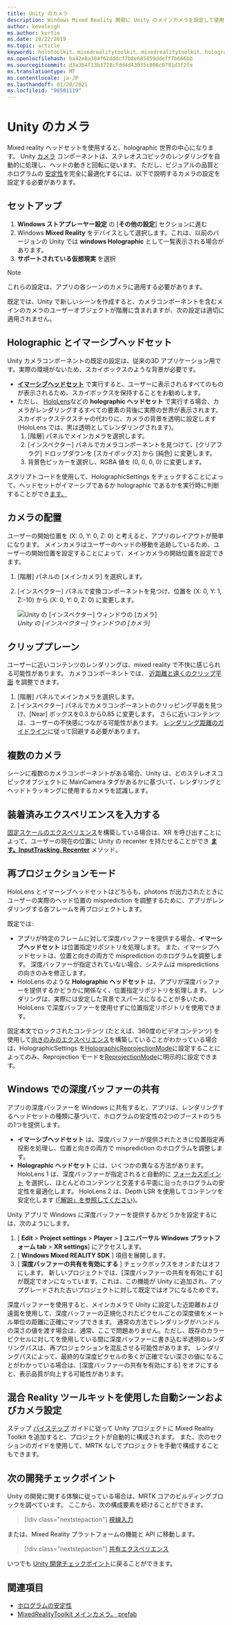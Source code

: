 ```yaml
---
title: Unity のカメラ
description: Windows Mixed Reality 開発に Unity のメインカメラを設定して使用し、holographic のレンダリングを実行する方法について説明します。
author: keveleigh
ms.author: kurtie
ms.date: 10/22/2019
ms.topic: article
keywords: holotoolkit、mixedrealitytoolkit、mixedrealitytoolkit、holographic レンダリング、holographic、イマーシブ、フォーカスポイント、深度バッファー、方向専用、位置指定、不透明、透明、クリップ、混合 reality ヘッドセット、windows mixed reality ヘッドセット、仮想現実ヘッドセット
ms.openlocfilehash: ba42e8a384f62dddcf7b8e685859ddeff7b666bb
ms.sourcegitcommit: d3a3b4f13b3728cfdd4d43035c806c0791d3f2fe
ms.translationtype: MT
ms.contentlocale: ja-JP
ms.lasthandoff: 01/20/2021
ms.locfileid: "98581119"
---
```

# <a name="camera-in-unity"></a>Unity のカメラ

Mixed reality ヘッドセットを使用すると、holographic 世界の中心になります。 Unity [カメラ](https://docs.unity3d.com/Manual/class-Camera.html) コンポーネントは、ステレオスコピックのレンダリングを自動的に処理し、ヘッドの動きと回転に従います。 ただし、ビジュアルの品質とホログラムの [安定性](../platform-capabilities-and-apis/hologram-stability.md)を完全に最適化するには、以下で説明するカメラの設定を設定する必要があります。

## <a name="setup"></a>セットアップ

1. **Windows ストアプレーヤー設定** の [**その他の設定**] セクションに進む
2. Windows **Mixed Reality** をデバイスとして選択します。これは、以前のバージョンの Unity では **windows Holographic** として一覧表示される場合があります。
3. **サポートされている仮想現実** を選択

>[!NOTE]
>これらの設定は、アプリの各シーンのカメラに適用する必要があります。
>
>既定では、Unity で新しいシーンを作成すると、カメラコンポーネントを含むメインのカメラのユーザーオブジェクトが階層に含まれますが、次の設定は適切に適用されません。

## <a name="holographic-vs-immersive-headsets"></a>Holographic とイマーシブヘッドセット

Unity カメラコンポーネントの既定の設定は、従来の3D アプリケーション用です。実際の環境がないため、スカイボックスのような背景が必要です。

* **[イマーシブヘッドセット](../../discover/immersive-headset-hardware-details.md)** で実行すると、ユーザーに表示されるすべてのものが表示されるため、スカイボックスを保持することをお勧めします。
* ただし、 [HoloLens](/hololens/hololens1-hardware)などの **holographic ヘッドセット** で実行する場合、カメラがレンダリングするすべての要素の背後に実際の世界が表示されます。 スカイボックステクスチャの代わりに、カメラの背景を透明に設定します (HoloLens では、黒は透明としてレンダリングされます)。
    1. [階層] パネルでメインカメラを選択します。
    2. [インスペクター] パネルでカメラコンポーネントを見つけて、[クリアフラグ] ドロップダウンを [スカイボックス] から [純色] に変更します。
    3. 背景色ピッカーを選択し、RGBA 値を (0, 0, 0, 0) に変更します。

スクリプトコードを使用して、HolographicSettings をチェックすることによって、ヘッドセットがイマーシブであるか holographic であるかを実行時に判断することができ[ます。](https://docs.unity3d.com/ScriptReference/XR.WSA.HolographicSettings.IsDisplayOpaque.html)

## <a name="positioning-the-camera"></a>カメラの配置

ユーザーの開始位置を (X: 0, Y: 0, Z: 0) と考えると、アプリのレイアウトが簡単になります。 メインカメラはユーザーのヘッドの移動を追跡しているため、ユーザーの開始位置を設定することによって、メインカメラの開始位置を設定できます。

1. [階層] パネルの [メインカメラ] を選択します。
2. [インスペクター] パネルで変換コンポーネントを見つけ、位置を (X: 0, Y: 1, Z:-10) から (X: 0, Y: 0, Z: 0) に変更します。

   ![Unity の [インスペクター] ウィンドウの [カメラ]](images/maincamera-350px.png)  
   *Unity の [インスペクター] ウィンドウの [カメラ]*

## <a name="clip-planes"></a>クリッププレーン

ユーザーに近いコンテンツのレンダリングは、mixed reality で不快に感じられる可能性があります。 カメラコンポーネントでは、 [近距離と遠くのクリップ平面](../platform-capabilities-and-apis/hologram-stability.md#hologram-render-distances) を調整できます。

1. [階層] パネルでメインカメラを選択します。
2. [インスペクター] パネルでカメラコンポーネントのクリッピング平面を見つけ、[Near] ボックスを0.3 から0.85 に変更します。 さらに近いコンテンツは、ユーザーの不快感につながる可能性があります。 [レンダリング距離のガイドライン](../platform-capabilities-and-apis/hologram-stability.md#hologram-render-distances)に従って回避する必要があります。

## <a name="multiple-cameras"></a>複数のカメラ

シーンに複数のカメラコンポーネントがある場合、Unity は、どのステレオスコピックオブジェクトに MainCamera タグがあるかに基づいて、レンダリングとヘッドトラッキングに使用するカメラを認識します。

## <a name="recentering-a-seated-experience"></a>装着済みエクスペリエンスを入力する

[固定スケールのエクスペリエンス](../../design/coordinate-systems.md)を構築している場合は、XR を呼び出すことによって、ユーザーの現在の位置に Unity の recenter を持たせることができ **[ます。InputTracking. Recenter](https://docs.unity3d.com/ScriptReference/XR.InputTracking.Recenter.html)** メソッド。

## <a name="reprojection-modes"></a>再プロジェクションモード

HoloLens とイマーシブヘッドセットはどちらも、photons が出力されたときにユーザーの実際のヘッド位置の misprediction を調整するために、アプリがレンダリングする各フレームを再プロジェクトします。

既定では:

* アプリが特定のフレームに対して深度バッファーを提供する場合、**イマーシブヘッドセット** は位置指定リポジトリを処理します。 また、イマーシブヘッドセットは、位置と向きの両方で misprediction のホログラムを調整します。 深度バッファーが指定されていない場合、システムは mispredictions の向きのみを修正します。
* HoloLens のような **Holographic ヘッドセット** は、アプリが深度バッファーを提供するかどうかに関係なく、位置指定リポジトリを処理します。  レンダリングは、実際には安定した背景でスパースになることが多いため、HoloLens で深度バッファーを使用せずに位置指定リポジトリを使用できます。

固定本文でロックされたコンテンツ (たとえば、360度のビデオコンテンツ) を使用して[向きのみのエクスペリエンス](coordinate-systems-in-unity.md#building-an-orientation-only-or-seated-scale-experience)を構築していることがわかっている場合は、HolographicSettings を[HolographicReprojectionMode](https://docs.unity3d.com/ScriptReference/XR.WSA.HolographicSettings.HolographicReprojectionMode.html)に設定することによってのみ、Reprojection モードを[ReprojectionMode](https://docs.unity3d.com/ScriptReference/XR.WSA.HolographicSettings.ReprojectionMode.html)に明示的に設定できます。

## <a name="sharing-your-depth-buffers-with-windows"></a>Windows での深度バッファーの共有

アプリの深度バッファーを Windows に共有すると、アプリは、レンダリングするヘッドセットの種類に基づいて、ホログラムの安定性の2つのブーストのうちの1つを提供します。

* **イマーシブヘッドセット** は、深度バッファーが提供されたときに位置指定再投影を処理し、位置と向きの両方で misprediction のホログラムを調整します。
* **Holographic ヘッドセット** には、いくつかの異なる方法があります。 HoloLens 1 は、深度バッファーが指定されると自動的に [フォーカスポイント](focus-point-in-unity.md) を選択し、ほとんどのコンテンツと交差する平面に沿ったホログラムの安定性を最適化します。 HoloLens 2 は、Depth LSR を使用してコンテンツを安定化します [(「解説」を参照してください)](/uwp/api/windows.graphics.holographic.holographiccamerarenderingparameters.setfocuspoint)。

Unity アプリで Windows に深度バッファーを提供するかどうかを設定するには、次のようにします。

1. [ **Edit**  >  **Project settings**  >  **Player**  >  **] ユニバーサル Windows プラットフォーム tab**  >  **XR settings**] にアクセスします。
2. [ **Windows Mixed REALITY SDK** ] 項目を展開します。
3. [ **深度バッファーの共有を有効にする** ] チェックボックスをオンまたはオフにします。  新しいプロジェクトでは、[深度バッファーの共有を有効にする] が既定でオンになっています。これは、この機能が Unity に追加され、アップグレードされた古いプロジェクトに対して既定ではオフになるためです。

深度バッファーを使用すると、メインカメラで Unity に設定した近距離および遠面を使用して、深度バッファーの正規化されたピクセルごとの深度値をメートル単位の距離に正確にマップできます。  通常の方法でレンダリングがハンドルの深さの値を渡す場合は、通常、ここで問題ありません。ただし、既存のカラーピクセルに対してを使用している間に深度バッファーに書き込む半透明のレンダリングパスは、再プロジェクションを混乱させる可能性があります。  レンダリングパスによって、最終的な深度ピクセルの多くが正確でない深さの値になることがわかっている場合は、[深度バッファーの共有を有効にする] をオフにすると、表示品質が向上する可能性があります。

## <a name="automatic-scene-and-camera-setup-with-mixed-reality-toolkit"></a>混合 Reality ツールキットを使用した自動シーンおよびカメラ設定 

ステップ [バイステップ](https://microsoft.github.io/MixedRealityToolkit-Unity/Documentation/GettingStartedWithTheMRTK.html) ガイドに従って Unity プロジェクトに Mixed Reality Toolkit を追加すると、プロジェクトが自動的に構成されます。 また、次のセクションのガイドを使用して、MRTK なしでプロジェクトを手動で構成することもできます。

## <a name="next-development-checkpoint"></a>次の開発チェックポイント

Unity の開発に関する体験に従っている場合は、MRTK コアのビルディングブロックを調べています。 ここから、次の構成要素を続けることができます。

> [!div class="nextstepaction"]
> [視線入力](gaze-in-unity.md)

または、Mixed Reality プラットフォームの機能と API に移動します。

> [!div class="nextstepaction"]
> [共有エクスペリエンス](shared-experiences-in-unity.md)

いつでも [Unity 開発チェックポイント](unity-development-overview.md#2-core-building-blocks)に戻ることができます。

## <a name="see-also"></a>関連項目

* [ホログラムの安定性](../platform-capabilities-and-apis/hologram-stability.md)
* [MixedRealityToolkit メインカメラ。 prefab](https://github.com/Microsoft/MixedRealityToolkit-Unity/tree/htk_release/Assets/HoloToolkit/Input/Prefabs)